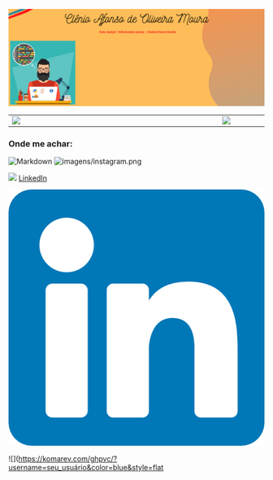 
![Markdown](imagens/Capa_github.png)

<center>
<table>
    <tr>
        <td><img width="400px" align="left" src="https://github-readme-stats.vercel.app/api/top-langs/?username=clenio77&hide=html&layout=compact&theme=buefy" /></td>
        <td><img width="495px" align="left" src="https://github-readme-stats.vercel.app/api?username=clenio77&theme=buefy"/></td>
    </tr>   
</table>
</center>  

### Onde me achar:
![Markdown](images/photo.png)
![imagens/instagram.png](https://www.instagram.com/afonso.clenio/")

<a href="https://www.linkedin.com/in/clenio-oliveira"><img src="https://github.com/clenio-oliveira/clenio-oliveira/linkedin.png" width="16"></img></a> [LinkedIn](https://www.linkedin.com/in/clenio-oliveira) 

[![linkedin](imagens/linkedin.png)](https://www.linkedin.com/in/clenio-oliveira)


![](https://komarev.com/ghpvc/?username=seu_usuário&color=blue&style=flat
